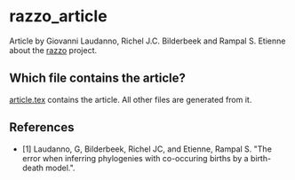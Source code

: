 # razzo_article

Article by Giovanni Laudanno, Richel J.C. Bilderbeek and Rampal S. Etienne 
about the [razzo](https://github.com/richelbilderbeek/razzo) project.

## Which file contains the article?

[article.tex](article.tex) contains the article. All other files are generated from it.

## References

 * [1] Laudanno, G, Bilderbeek, Richel JC, and Etienne, Rampal S. 
   "The error when inferring phylogenies with co-occuring births by a birth-death model.".
